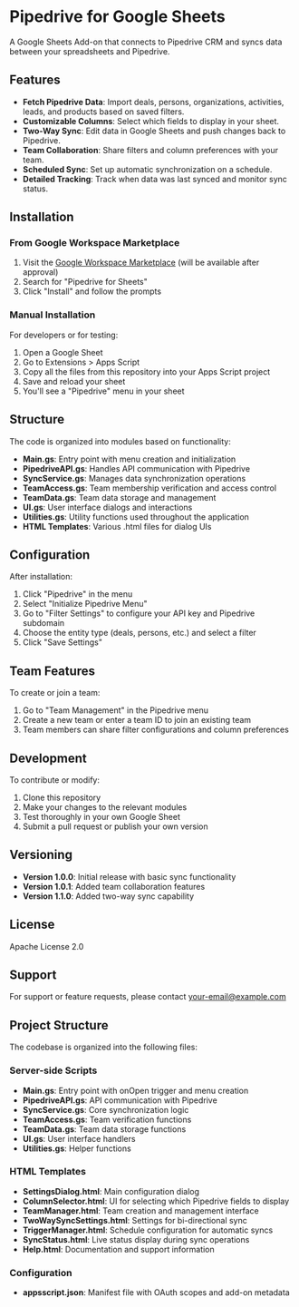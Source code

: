 # Pipedrive for Google Sheets

A Google Sheets Add-on that connects to Pipedrive CRM and syncs data between your spreadsheets and Pipedrive.

## Features

- **Fetch Pipedrive Data**: Import deals, persons, organizations, activities, leads, and products based on saved filters.
- **Customizable Columns**: Select which fields to display in your sheet.
- **Two-Way Sync**: Edit data in Google Sheets and push changes back to Pipedrive.
- **Team Collaboration**: Share filters and column preferences with your team.
- **Scheduled Sync**: Set up automatic synchronization on a schedule.
- **Detailed Tracking**: Track when data was last synced and monitor sync status.

## Installation

### From Google Workspace Marketplace

1. Visit the [Google Workspace Marketplace](https://workspace.google.com/marketplace) (will be available after approval)
2. Search for "Pipedrive for Sheets"
3. Click "Install" and follow the prompts

### Manual Installation

For developers or for testing:

1. Open a Google Sheet
2. Go to Extensions > Apps Script
3. Copy all the files from this repository into your Apps Script project
4. Save and reload your sheet
5. You'll see a "Pipedrive" menu in your sheet

## Structure

The code is organized into modules based on functionality:

- **Main.gs**: Entry point with menu creation and initialization
- **PipedriveAPI.gs**: Handles API communication with Pipedrive
- **SyncService.gs**: Manages data synchronization operations
- **TeamAccess.gs**: Team membership verification and access control
- **TeamData.gs**: Team data storage and management
- **UI.gs**: User interface dialogs and interactions
- **Utilities.gs**: Utility functions used throughout the application
- **HTML Templates**: Various .html files for dialog UIs

## Configuration

After installation:

1. Click "Pipedrive" in the menu
2. Select "Initialize Pipedrive Menu"
3. Go to "Filter Settings" to configure your API key and Pipedrive subdomain
4. Choose the entity type (deals, persons, etc.) and select a filter
5. Click "Save Settings"

## Team Features

To create or join a team:

1. Go to "Team Management" in the Pipedrive menu
2. Create a new team or enter a team ID to join an existing team
3. Team members can share filter configurations and column preferences

## Development

To contribute or modify:

1. Clone this repository
2. Make your changes to the relevant modules
3. Test thoroughly in your own Google Sheet
4. Submit a pull request or publish your own version

## Versioning

- **Version 1.0.0**: Initial release with basic sync functionality
- **Version 1.0.1**: Added team collaboration features
- **Version 1.1.0**: Added two-way sync capability

## License

Apache License 2.0

## Support

For support or feature requests, please contact [your-email@example.com](mailto:your-email@example.com)

## Project Structure

The codebase is organized into the following files:

### Server-side Scripts

- **Main.gs**: Entry point with onOpen trigger and menu creation
- **PipedriveAPI.gs**: API communication with Pipedrive
- **SyncService.gs**: Core synchronization logic
- **TeamAccess.gs**: Team verification functions
- **TeamData.gs**: Team data storage functions
- **UI.gs**: User interface handlers
- **Utilities.gs**: Helper functions

### HTML Templates

- **SettingsDialog.html**: Main configuration dialog
- **ColumnSelector.html**: UI for selecting which Pipedrive fields to display
- **TeamManager.html**: Team creation and management interface
- **TwoWaySyncSettings.html**: Settings for bi-directional sync
- **TriggerManager.html**: Schedule configuration for automatic syncs
- **SyncStatus.html**: Live status display during sync operations
- **Help.html**: Documentation and support information

### Configuration

- **appsscript.json**: Manifest file with OAuth scopes and add-on metadata 